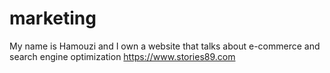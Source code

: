 # marketing
My name is Hamouzi and I own a website that talks about e-commerce and search engine optimization https://www.stories89.com
